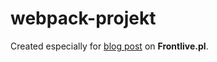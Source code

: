 # webpack-projekt

Created especially for [blog post](https://www.frontlive.pl/webpack-konfiguracja/) on **Frontlive.pl**.

